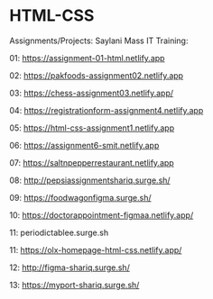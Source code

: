# HTML-CSS
 Assignments/Projects: Saylani Mass IT Training:

01: https://assignment-01-html.netlify.app

02: https://pakfoods-assignment02.netlify.app

03: https://chess-assignment03.netlify.app/

04: https://registrationform-assignment4.netlify.app

05: https://html-css-assignment1.netlify.app

06: https://assignment6-smit.netlify.app

07: https://saltnpepperrestaurant.netlify.app

08: http://pepsiassignmentshariq.surge.sh/

09: https://foodwagonfigma.surge.sh/

10: https://doctorappointment-figmaa.netlify.app/

11: periodictablee.surge.sh

11: https://olx-homepage-html-css.netlify.app/

12: http://figma-shariq.surge.sh/

13: https://myport-shariq.surge.sh/

